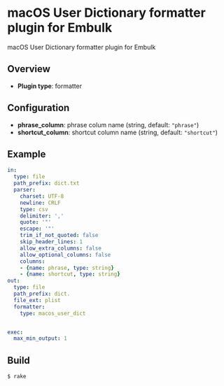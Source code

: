 # macOS User Dictionary formatter plugin for Embulk

macOS User Dictionary formatter plugin for Embulk

## Overview

* **Plugin type**: formatter

## Configuration

- **phrase_column**: phrase colum name (string, default: `"phrase"`)
- **shortcut_column**: shortcut column name (string, default: `"shortcut"`)

## Example

```yaml
in:
  type: file
  path_prefix: dict.txt
  parser:
    charset: UTF-8
    newline: CRLF
    type: csv
    delimiter: ','
    quote: '"'
    escape: '"'
    trim_if_not_quoted: false
    skip_header_lines: 1
    allow_extra_columns: false
    allow_optional_columns: false
    columns:
    - {name: phrase, type: string}
    - {name: shortcut, type: string}
out:
  type: file
  path_prefix: dict.
  file_ext: plist
  formatter:
    type: macos_user_dict


exec:
  max_min_output: 1
```


## Build

```
$ rake
```
